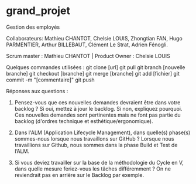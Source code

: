 # grand_projet
Gestion des employés

Collaborateurs: Mathieu CHANTOT, Chelsie LOUIS, Zhongtian FAN, Hugo PARMENTIER, Arthur BILLEBAUT, Clément Le Strat, Adrien Fénogli.

Scrum master : Mathieu CHANTOT | 
Product Owner : Chelsie LOUIS

Quelques commandes utilisées :
git clone [url]
git pull
git branch [nouvelle branche]
git checkout [branche]
git merge [branche]
git add [fichier]
git commit -m "[commentaire]"
git push

 
Réponses aux questions :


1)	Pensez-vous que ces nouvelles demandes devraient être dans votre backlog ? Si oui, mettez à jour le backlog. Si non, expliquez pourquoi.
Ces nouvelles demandes sont pertinentes mais ne font pas partie du backlog (d'ordres technique et esthétique/ergonomique).


2)	Dans l'ALM (Application Lifecycle Management), dans quelle(s) phase(s) sommes-nous lorsque nous travaillons sur GitHub ?
Lorsque nous travaillions sur Github, nous sommes dans la phase Build et Test de l’ALM.


3)	Si vous deviez travailler sur la base de la méthodologie du Cycle en V, dans quelle mesure feriez-vous les tâches différemment ?
On ne reviendrait pas en arrière sur le Backlog par exemple.


